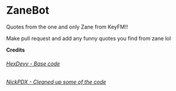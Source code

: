 # ZaneBot
Quotes from the one and only Zane from KeyFM!!

Make pull request and add any funny quotes you find from zane lol

**Credits**
###### [HexDevv - Base code](https://github.com/HexDevv/Clark-Bot)
###### [NickPDX - Cleaned up some of the code](https://github.com/nickpdx)